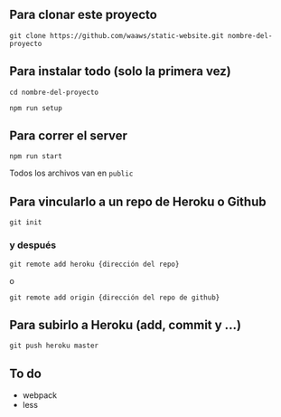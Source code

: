 ## Para clonar este proyecto
```git clone https://github.com/waaws/static-website.git nombre-del-proyecto```

## Para instalar todo (solo la primera vez)
```cd nombre-del-proyecto```

```npm run setup```


## Para correr el server
```npm run start```

Todos los archivos van en `public`

## Para vincularlo a un repo de Heroku o Github
```git init```

### y después

```git remote add heroku {dirección del repo}```

o

```git remote add origin {dirección del repo de github}```


## Para subirlo a Heroku (add, commit y ...)

```git push heroku master```



## To do

- webpack
- less
